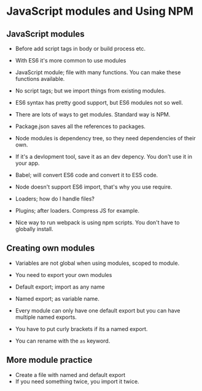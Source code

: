 # JavaScript modules and Using NPM

## JavaScript modules
* Before add script tags in body or build process etc.
* With ES6 it's more common to use modules
* JavaScript module; file with many functions. You can make these functions available.
* No script tags; but we import things from existing modules.
* ES6 syntax has pretty good support, but ES6 modules not so well.

* There are lots of ways to get modules. Standard way is NPM. 
* Package.json saves all the references to packages.
* Node modules is dependency tree, so they need dependencies of their own.
* If it's a devlopment tool, save it as an dev depency. You don't use it in your app.
* Babel; will convert ES6 code and convert it to ES5 code.

* Node doesn't support ES6 import, that's why you use require.
* Loaders; how do I handle files?
* Plugins; after loaders. Compress JS for example.

* Nice way to run webpack is using npm scripts. You don't have to globally install.

## Creating own modules
* Variables are not global when using modules, scoped to module.
* You need to export your own modules

* Default export; import as any name
* Named export; as variable name.

* Every module can only have one default export but you can have multiple named exports.
* You have to put curly brackets if its a named export.
* You can rename with the `as` keyword.

## More module practice
* Create a file with named and default export
* If you need something twice, you import it twice.